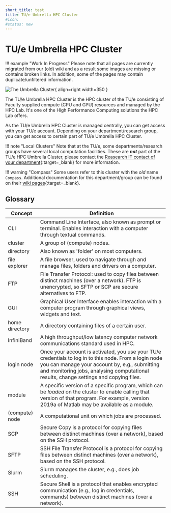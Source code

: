 ```yaml
---
short_title: test
title: TU/e Umbrella HPC Cluster
#icon:
#status: new
---
```


# TU/e Umbrella HPC Cluster

!!! example "Work In Progress"
    Please note that all pages are currently migrated from our (old) wiki and as a result some images are missing or contains broken links. In addition, some of the pages may contain duplicate/unfiltered information.

![The Umbrella Cluster](/assets/images/hpc-umbrella-full.png){ align=right width=350 }

The TU/e Umbrella HPC Cluster is the HPC cluster of the TU/e consisting of Faculty supplied compute (CPU and GPU) resources and managed by the HPC Lab. It's one of the High Performance Computing solutions the HPC Lab offers.

As the TU/e Umbrella HPC Cluster is managed centrally, you can get access with your TU/e account. Depending on your department/research group, you can get access to certain part of TU/e Umbrella HPC Cluster.

!!! note "Local Clusters"
    Note that at the TU/e, some departments/research groups have several local computation facilities. These are **_not_** part of the TU/e HPC Umbrella Cluster, please contact the [Reasearch IT contact of your department](https://tuenl.sharepoint.com/sites/intranet-LIS/SitePages/Research-IT.aspx){:target=_blank} for more information.

!!! warning "Compass"
    Some users refer to this cluster with the _old_ name `Compass`. Additional documentation for this department/group can be found on their [wiki pages](http://tps.phys.tue.nl/tpswiki/index.php/Main_Page){:target=_blank}. 

## Glossary
| Concept        | Definition                                                                                                                                                                                                                                        |
|----------------|---------------------------------------------------------------------------------------------------------------------------------------------------------------------------------------------------------------------------------------------------|
| CLI            | Command Line Interface, also known as prompt or terminal. Enables interaction with a computer through textual commands.                                                                                                                           |
| cluster        | A group of (compute) nodes.                                                                                                                                                                                                                       |
| directory      | Also known as 'folder' on most computers.                                                                                                                                                                                                         |
| file explorer  | A file browser, used to navigate through and manage files, folders and drivers on a computer.                                                                                                                                                     |
| FTP            | File Transfer Protocol: used to copy files between distinct machines (over a network). FTP is unencrypted, so SFTP or SCP are secure alternatives to FTP.                                                                                         |
| GUI            | Graphical User Interface enables interaction with a computer program through graphical views, widgets and text.                                                                                                                                   |
| home directory | A directory containing files of a certain user.                                                                                                                                                                                                   |
| InfiniBand     | A high throughput/low latency computer network communications standard used in HPC.                                                                                                                                                               |
| login node     | Once your account is activated, you use your TU/e credentials to log in to this node. From a login node you can manage your account by, e.g., submitting and monitoring jobs, analysing computational results, change settings and copying files. |
| module         | A specific version of a specific program, which can be *loaded* on the cluster to enable calling that version of that program. For example, version 2019a of Matlab may be available as a module.                                                 |
| (compute) node | A computational unit on which jobs are processed.                                                                                                                                                                                                 |
| SCP            | Secure Copy is a protocol for copying files between distinct machines (over a network), based on the SSH protocol.                                                                                                                                |
| SFTP           | SSH File Transfer Protocol is a protocol for copying files between distinct machines (over a network), based on the SSH protocol.                                                                                                                 |
| Slurm          | Slurm manages the cluster, e.g., does job scheduling.                                                                                                                                                                                             |
| SSH            | Secure Shell is a protocol that enables encrypted communication (e.g., log in credentials, commands) between distinct machines (over a network).                                                                                                  |
